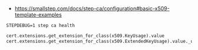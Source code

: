 * https://smallstep.com/docs/step-ca/configuration#basic-x509-template-examples

```shell
STEPDEBUG=1 step ca health
```

```python
cert.extensions.get_extension_for_class(x509.KeyUsage).value
cert.extensions.get_extension_for_class(x509.ExtendedKeyUsage).value._usages
```
